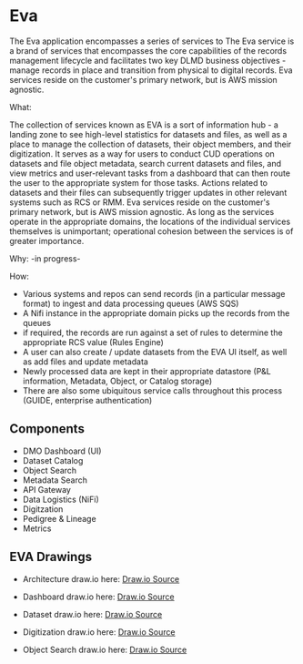 # Eva

The Eva application encompasses a series of services to 
The Eva service is a brand of services that encompasses the core capabilities of the records management lifecycle and facilitates two key DLMD business objectives - manage records in place and transition from physical to digital records.  Eva services reside on the customer's primary network, but is AWS mission agnostic.

What: 

The collection of services known as EVA is a sort of information hub - a landing zone to see high-level statistics for datasets and files, as well as a place to manage the collection of datasets, their object members, and their digitization. It serves as a way for users to conduct CUD operations on datasets and file object metadata, search current datasets and files, and view metrics and user-relevant tasks from a dashboard that can then route the user to the appropriate system for those tasks. Actions related to datasets and their files can subsequently trigger updates in other relevant systems such as RCS or RMM.
Eva services reside on the customer's primary network, but is AWS mission agnostic. As long as the services operate in the appropriate domains, the locations of the individual services themselves is unimportant; operational cohesion between the services is of greater importance.

Why: 
-in progress-

How:
- Various systems and repos can send records (in a particular message format) to ingest and data processing queues (AWS SQS)
- A Nifi instance in the appropriate domain picks up the records from the queues
- if required, the records are run against a set of rules to determine the appropriate RCS value (Rules Engine)
- A user can also create / update datasets from the EVA UI itself, as well as add files and update metadata 
- Newly processed data are kept in their appropriate datastore (P&L information, Metadata, Object, or Catalog storage)
- There are also some ubiquitous service calls throughout this process (GUIDE, enterprise authentication)

## Components

- DMO Dashboard (UI)
- Dataset Catalog
- Object Search
- Metadata Search
- API Gateway
- Data Logistics (NiFi)
- Digitzation
- Pedigree & Lineage
- Metrics

## EVA Drawings
- Architecture draw.io
here: [Draw.io Source](https://app.diagrams.net/?src=about#HRMSLowside%2Frmslow%2Fmaster%2FDrawings%2FEva%2FArchitecture%2FMainArchitecture.drawio)

- Dashboard draw.io
here: [Draw.io Source](https://app.diagrams.net/?src=about#HRMSLowside%2Frmslow%2Fmaster%2FDrawings%2FEva%2FDashboard%2FDashboard.drawio)
- Dataset draw.io
here: [Draw.io Source](https://app.diagrams.net/?src=about#HRMSLowside%2Frmslow%2Fmaster%2FDrawings%2FEva%2FDataset%2FDataset.drawio)

- Digitization draw.io
here: [Draw.io Source](https://app.diagrams.net/#HRMSLowside%2Frmslow%2Fmaster%2FDrawings%2FEva%2FDigitization%2FEva%20Digitization.drawio)

- Object Search draw.io
here: [Draw.io Source](https://app.diagrams.net/#HRMSLowside%2Frmslow%2Fmaster%2FDrawings%2FEva%2FSearch%2FEva%20Search.drawio)

